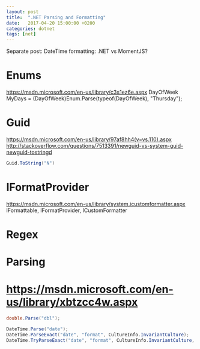 ```yaml
---
layout: post
title:  ".NET Parsing and Formatting"
date:   2017-04-20 15:00:00 +0200
categories: dotnet
tags: [net]
---
```


<!--more-->

Separate post: DateTime formatting: .NET vs MomentJS?


Enums
=====
https://msdn.microsoft.com/en-us/library/c3s1ez6e.aspx
DayOfWeek MyDays = (DayOfWeek)Enum.Parse(typeof(DayOfWeek), "Thursday");


Guid
====
https://msdn.microsoft.com/en-us/library/97af8hh4(v=vs.110).aspx
http://stackoverflow.com/questions/7513391/newguid-vs-system-guid-newguid-tostringd
```c#
Guid.ToString("N")
```


IFormatProvider
===============
https://msdn.microsoft.com/en-us/library/system.icustomformatter.aspx
IFormattable, IFormatProvider, ICustomFormatter

Regex
=====

Parsing
=======

# https://msdn.microsoft.com/en-us/library/xbtzcc4w.aspx


```c#
double.Parse("dbl");

DateTime.Parse("date");
DateTime.ParseExact("date", "format", CultureInfo.InvariantCulture);
DateTime.TryParseExact("date", "format", CultureInfo.InvariantCulture, out DateTime dt);
```
